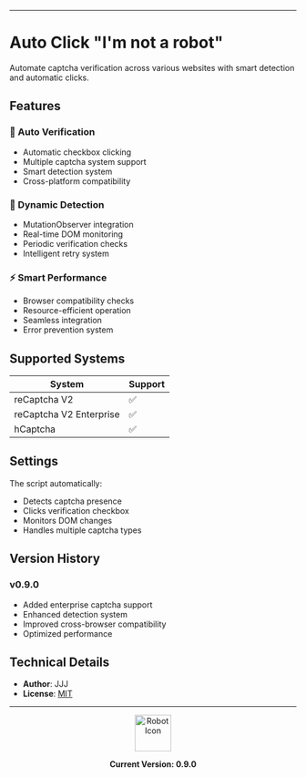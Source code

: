 
---
# Auto Click "I'm not a robot"

Automate captcha verification across various websites with smart detection and automatic clicks.

## Features

### 🤖 Auto Verification
- Automatic checkbox clicking
- Multiple captcha system support
- Smart detection system
- Cross-platform compatibility

### 🔄 Dynamic Detection
- MutationObserver integration
- Real-time DOM monitoring
- Periodic verification checks
- Intelligent retry system

### ⚡ Smart Performance
- Browser compatibility checks
- Resource-efficient operation
- Seamless integration
- Error prevention system

## Supported Systems

| System | Support |
|--------|---------|
| reCaptcha V2 | ✅ |
| reCaptcha V2 Enterprise | ✅ |
| hCaptcha | ✅ |

## Settings

The script automatically:
- Detects captcha presence
- Clicks verification checkbox
- Monitors DOM changes
- Handles multiple captcha types

## Version History

### v0.9.0
- Added enterprise captcha support
- Enhanced detection system
- Improved cross-browser compatibility
- Optimized performance

## Technical Details

- **Author**: JJJ
- **License**: [MIT](https://choosealicense.com/licenses/mit/)

---

<div align="center">
<img src="https://pngimg.com/uploads/robot/robot_PNG96.png" alt="Robot Icon" width="64">

**Current Version: 0.9.0**
</div>